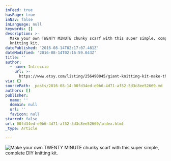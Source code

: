 ```yaml
---
inFeed: true
hasPage: true
inNav: false
inLanguage: null
keywords: []
description: >-
  Make your own TWENTY MINUTE chunky scarf with this super simple, complete DIY
  knitting kit.
datePublished: '2016-08-14T02:17:07.481Z'
dateModified: '2016-08-14T02:16:59.043Z'
title: ''
author:
  - name: Intreccio
    url: >-
      https://www.etsy.com/listing/256490045/giant-knitting-kit-make-the-chunky-scarf?ref=shop_home_active_8
via: {}
sourcePath: _posts/2016-08-14-00fd34ed-e9b6-4d71-af52-5d3c8ee52669.md
authors: []
publisher:
  name: ''
  domain: null
  url: ''
  favicon: null
starred: false
url: 00fd34ed-e9b6-4d71-af52-5d3c8ee52669/index.html
_type: Article

---
```

![Make your own TWENTY MINUTE chunky scarf with this super simple, complete DIY knitting kit.](https://the-grid-user-content.s3-us-west-2.amazonaws.com/4a409fbd-8c8b-4908-825d-23c65218f3ac.jpg)